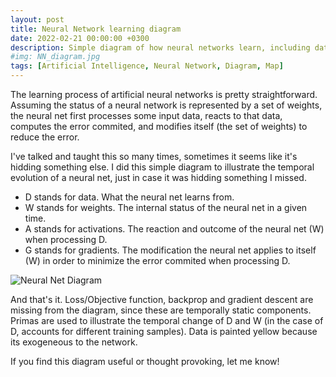 ```yaml
---
layout: post
title: Neural Network learning diagram
date: 2022-02-21 00:00:00 +0300
description: Simple diagram of how neural networks learn, including data, weights, activations and gradients.
#img: NN_diagram.jpg 
tags: [Artificial Intelligence, Neural Network, Diagram, Map]
---
```


The learning process of artificial neural networks is pretty straightforward. Assuming the status of a neural network is represented by a set of weights, the neural net first processes some input data, reacts to that data, computes the error commited, and modifies itself (the set of weights) to reduce the error.

I've talked and taught this so many times, sometimes it seems like it's hidding something else. I did this simple diagram to illustrate the temporal evolution of a neural net, just in case it was hidding something I missed.

* D stands for data. What the neural net learns from.
* W stands for weights. The internal status of the neural net in a given time.
* A stands for activations. The reaction and outcome of the neural net (W) when processing D.
* G stands for gradients. The modification the neural net applies to itself (W) in order to minimize the error commited when processing D.

![Neural Net Diagram]({{site.baseurl}}/assets/img/NN_diagram.jpg)

And that's it. Loss/Objective function, backprop and gradient descent are missing from the diagram, since these are temporally static components. Primas are used to illustrate the temporal change of D and W (in the case of D, accounts for different training samples). Data is painted yellow because its exogeneous to the network.

If you find this diagram useful or thought provoking, let me know!
